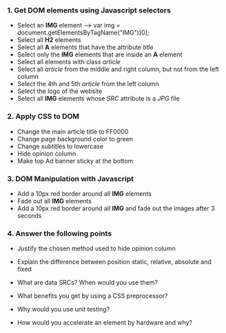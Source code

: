 ### 1. Get DOM elements using Javascript selectors

* Select an __IMG__ element --> var img = document.getElementsByTagName("IMG")[0];
* Select all __H2__ elements
* Select all __A__ elements that have the attribute _title_
* Select only the __IMG__ elements that are inside an __A__ element
* Select all elements with class _article_
* Select all _article_ from the middle and right column, but not from the left column
* Select the 4th and 5th _article_ from the left column
* Select the logo of the website
* Select all __IMG__ elements whose _SRC_ attribute is a _JPG_ file

### 2. Apply CSS to DOM

* Change the main article title to FF0000
* Change page background color to green
* Change subtitles to lowercase
* Hide opinion column
* Make top Ad banner sticky at the bottom

### 3. DOM Manipulation with Javascript

* Add a 10px red border around all __IMG__ elements 
* Fade out all __IMG__ elements
* Add a 10px red border around all __IMG__ and fade out the images after 3 seconds

### 4. Answer the following points

* Justify the chosen method used to hide opinion column

* Explain the difference between position static, relative, absolute and fixed

* What are data SRCs? When would you use them?

* What benefits you get by using a CSS preprocessor?

* Why would you use unit testing?

* How would you accelerate an element by hardware and why?



